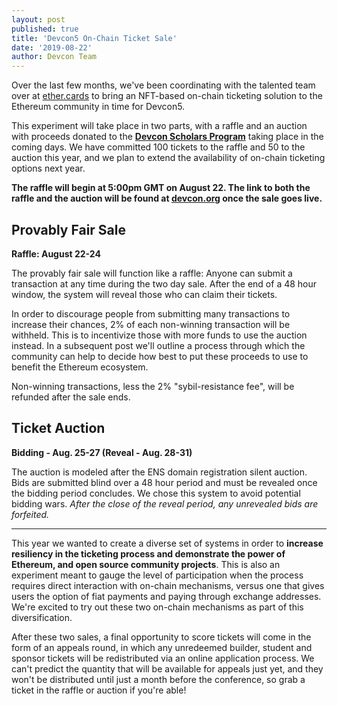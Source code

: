 ```yaml
---
layout: post
published: true
title: 'Devcon5 On-Chain Ticket Sale'
date: '2019-08-22'
author: Devcon Team
---
```


Over the last few months, we've been coordinating with the talented team over at [ether.cards](https://ether.cards) to bring an NFT-based on-chain ticketing solution to the Ethereum community in time for Devcon5.

This experiment will take place in two parts, with a raffle and an auction with proceeds donated to the **[Devcon Scholars Program](https://blog.ethereum.org/2019/08/20/announcing-the-devcon-scholars-program/)** taking place in the coming days. We have committed 100 tickets to the raffle and 50 to the auction this year, and we plan to extend the availability of on-chain ticketing options next year.

**The raffle will begin at 5:00pm GMT on August 22. The link to both the raffle and the auction will be found at [devcon.org](https://devcon.org/) once the sale goes live.**

## Provably Fair Sale

**Raffle: August 22-24**

The provably fair sale will function like a raffle: Anyone can submit a transaction at any time during the two day sale. After the end of a 48 hour window, the system will reveal those who can claim their tickets.

In order to discourage people from submitting many transactions to increase their chances, 2% of each non-winning transaction will be withheld. This is to incentivize those with more funds to use the auction instead. In a subsequent post we'll outline a process through which the community can help to decide how best to put these proceeds to use to benefit the Ethereum ecosystem.

Non-winning transactions, less the 2% "sybil-resistance fee", will be refunded after the sale ends.

## Ticket Auction

**Bidding - Aug. 25-27 (Reveal - Aug. 28-31)**

The auction is modeled after the ENS domain registration silent auction. Bids are submitted blind over a 48 hour period and must be revealed once the bidding period concludes. We chose this system to avoid potential bidding wars. *After the close of the reveal period, any unrevealed bids are forfeited.*

***

This year we wanted to create a diverse set of systems in order to **increase resiliency in the ticketing process and demonstrate the power of Ethereum, and open source community projects**. This is also an experiment meant to gauge the level of participation when the process requires direct interaction with on-chain mechanisms, versus one that gives users the option of fiat payments and paying through exchange addresses. We're excited to try out these two on-chain mechanisms as part of this diversification.

After these two sales, a final opportunity to score tickets will come in the form of an appeals round, in which any unredeemed builder, student and sponsor tickets will be redistributed via an online application process. We can't predict the quantity that will be available for appeals just yet, and they won't be distributed until just a month before the conference, so grab a ticket in the raffle or auction if you're able!
